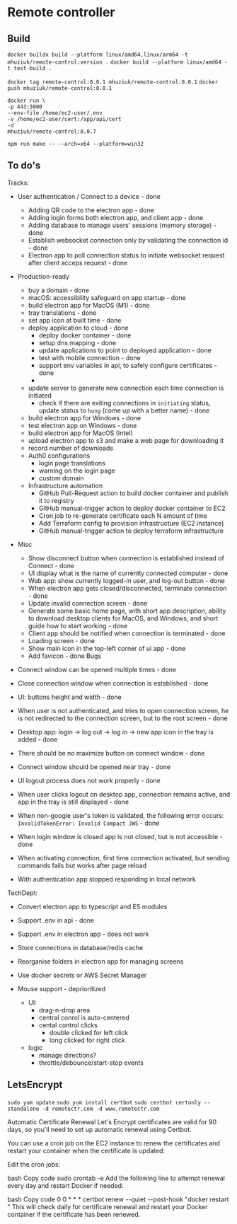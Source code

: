 # Remote controller

## Build

`docker buildx build --platform linux/amd64,linux/arm64 -t mhuziuk/remote-control:version .`
`docker build --platform linux/amd64 -t test-build .`

`docker tag remote-control:0.0.1 mhuziuk/remote-control:0.0.1`
`docker push mhuziuk/remote-control:0.0.1`

``` 
docker run \
-p 443:3000 
--env-file /home/ec2-user/.env
-v /home/ec2-user/cert:/app/api/cert
-d 
mhuziuk/remote-control:0.0.7
```

`npm run make -- --arch=x64 --platform=win32`


## To do's
Tracks:
- User authentication / Connect to a device - done
    - Adding QR code to the electron app - done
    - Adding login forms both electron app, and client app - done
    - Adding database to manage users' sessions (memory storage) - done
    - Establish websocket connection only by validating the connection id - done
    - Electron app to poll connection status to initiate websocket request after client acceps request - done
- Production-ready
    - buy a domain - done
    - macOS: accessibility safeguard on app startup - done
    - build electron app for MacOS (M1) - done
    - tray translations - done
    - set app icon at built time - done
    - deploy application to cloud - done
        - deploy docker container - done
        - setup dns mapping - done
        - update applications to point to deployed application - done
        - test with mobile connection - done
        - support env variables in api, to safely configure certificates - done
        - 
    - update server to generate new connection each time connection is initiated
        - check if there are exiting connections in `initiating` status, update status to `hung` (come up with a better name) - done
    - build electron app for Windows - done
    - test electron app on Windows - done
    - build electron app for MacOS (Intel)
    - upload electron app to s3 and make a web page for downloading it
    - record number of downloads
    - Auth0 configurations
        - login page translations
        - warning on the login page
        - custom domain 
    - Infrastructure automation
        - GitHub Pull-Request action to build docker container and publish it to registry
        - GitHub manual-trigger action to deploy docker container to EC2
        - Cron job to re-generate certificate each N amount of time
        - Add Terraform config to provision infrastructure (EC2 instance)
        - GitHub manual-trigger action to deploy terraform infrastructure
- Misc
    - Show disconnect button when connection is established instead of Connect - done
    - UI display what is the name of currently connected computer - done
    - Web app: show currently logged-in user, and log-out button - done
    - When electron app gets closed/disconnected, terminate connection - done
    - Update invalid connection screen - done
    - Generate some basic home page, with short app description, ability to download desktop clients for MacOS, and Windows, and short guide how to start working - done
    - Client app should be notified when connection is terminated - done
    - Loading screen - done
    - Show main icon in the top-left corner of ui app - done
    - Add favicon - done
Bugs
- Connect window can be opened multiple times - done
- Close connection window when connection is established - done
- UI: buttons height and width - done
- When user is not authenticated, and tries to open connection screen, he is not redirected to the connection screen, but to the root screen - done
- Desktop app: login -> log out -> log in -> new app icon in the tray is added - done
- There should be no maximize button on connect window - done
- Connect window should be opened near tray - done
- UI logout process does not work properly - done
- When user clicks logout on desktop app, connection remains active, and app in the tray is still displayed - done
- When non-google user's token is validated, the following error occurs: `InvalidTokenError: Invalid Compact JWS` - done
- When login window is closed app is not closed, but is not accessible - done
- When activating connection, first time connection activated, but sending commands fails but works after page reload 

- With authentication app stopped responding in local network

TechDept:
- Convert electron app to typescript and ES modules
- Support .env in api - done
- Support .env in electron app - does not work
- Store connections in database/redis cache
- Reorganise folders in electron app for managing screens
- Use docker secrets or AWS Secret Manager

- Mouse support - deprioritized
    - UI:
        - drag-n-drop area
        - central conrol is auto-centered
        - cental control clicks
            - double clicked for left click
            - long clicked for right click
    - logic
        - manage directions?
        - throttle/debounce/start-stop events



## LetsEncrypt

`sudo yum update`
`sudo yum install certbot`
`sudo certbot certonly --standalone -d remotectr.com -d www.remotectr.com`

Automatic Certificate Renewal
Let's Encrypt certificates are valid for 90 days, so you'll need to set up automatic renewal using Certbot.

You can use a cron job on the EC2 instance to renew the certificates and restart your container when the certificate is updated:

Edit the cron jobs:

bash
Copy code
sudo crontab -e
Add the following line to attempt renewal every day and restart Docker if needed:

bash
Copy code
0 0 * * * certbot renew --quiet --post-hook "docker restart <container-name>"
This will check daily for certificate renewal and restart your Docker container if the certificate has been renewed.
